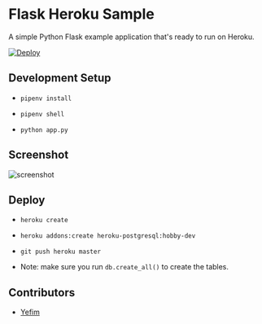 Flask Heroku Sample
====================

A simple Python Flask example application that's ready to run on Heroku.

[![Deploy](https://www.herokucdn.com/deploy/button.svg)](https://heroku.com/deploy)

## Development Setup

* `pipenv install`

* `pipenv shell`

* `python app.py`

## Screenshot

![screenshot](https://i.imgur.com/wf74fxY.png)

## Deploy

* `heroku create`

* `heroku addons:create heroku-postgresql:hobby-dev`

* `git push heroku master`

* Note: make sure you run `db.create_all()` to create the tables.

## Contributors

* [Yefim](https://twitter.com/yefim)
